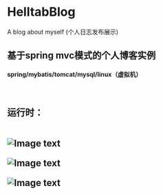 # HelltabBlog
A blog about myself (个人日志发布展示)

<h2>基于spring mvc模式的个人博客实例<br>
  <h4>spring/mybatis/tomcat/mysql/linux（虚拟机）
  <br><br><br>
  
  
  
  
  
<h2>运行时：
<br><br>

![Image text](https://github.com/Helltab/HelltabBlog/blob/master/images/blog01.jpg)

![Image text](https://github.com/Helltab/HelltabBlog/blob/master/images/blog02.jpg)

![Image text](https://github.com/Helltab/HelltabBlog/blob/master/images/blog03.jpg)


